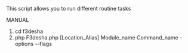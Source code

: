 This script allows you to run different routine tasks

MANUAL
1. cd f3desha
2. php F3desha.php [Location_Alias] Module_name Command_name -options --flags

